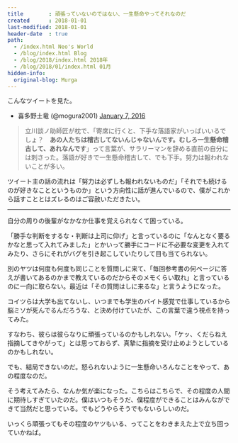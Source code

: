 ```yaml
---
title        : 頑張っていないのではない、一生懸命やってそれなのだ
created      : 2018-01-01
last-modified: 2018-01-01
header-date  : true
path:
  - /index.html Neo's World
  - /blog/index.html Blog
  - /blog/2018/index.html 2018年
  - /blog/2018/01/index.html 01月
hidden-info:
  original-blog: Murga
---
```


こんなツイートを見た。

- 喜多野土竜 (@mogura2001) [January 7, 2016](https://twitter.com/mogura2001/status/685047592292454401)

> 立川談ノ助師匠が枕で、「寄席に行くと、下手な落語家がいっぱいいるでしょ？　__あの人たちは稽古してないんじゃないんです。むしろ一生懸命稽古して、あれなんです__」って言葉が、サラリーマンを辞める直前の自分には刺さった。落語が好きで一生懸命稽古して、でも下手。努力は報われないことが多い。

ツイート主の話の流れは「努力は必ずしも報われないものだ」「それでも続けるのが好きなことというものか」という方向性に話が進んでいるので、僕がこれから話すこととはズレるのはご容赦いただきたい。

---

自分の周りの後輩がなかなか仕事を覚えられなくて困っている。

「勝手な判断をするな・判断は上司に仰げ」と言っているのに「なんとなく要るかなと思って入れてみました」とかいって勝手にコードに不必要な変更を入れてみたり、さらにそれがバグを引き起こしていたりして目も当てられない。

別のヤツは何度も何度も同じことを質問しに来て、「毎回参考書の何ページに答えが書いてあるのかまで教えているのだからそのメモくらい取れ」と言っているのに一向に取らない。最近は「その質問はしに来るな」と言うようになった。

コイツらは大学も出てないし、いつまでも学生のバイト感覚で仕事しているから脳ミソが死んでるんだろうな、と決め付けていたが、この言葉で違う視点を持ってみた。

すなわち、彼らは彼らなりに頑張っているのかもしれない。「ケッ、くだらねえ指摘してきやがって」とは思っておらず、真摯に指摘を受け止めようとしているのかもしれない。

でも、結局できないのだ。怒られないように一生懸命いろんなことをやって、あの程度なのだ。

そう考えてみたら、なんか気が楽になった。こちらはこちらで、その程度の人間に期待しすぎていたのだ。僕はいつもそうだ、僕程度ができることはみんなができて当然だと思っている。でもどうやらそうでもないらしいのだ。

いっくら頑張ってもその程度のヤツもいる、ってことをわきまえた上で立ち回っていかねば。
